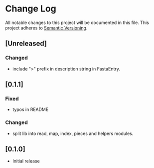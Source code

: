 # Change Log

All notable changes to this project will be documented in this file.
This project adheres to [Semantic Versioning](http://semver.org/).

## [Unreleased]

### Changed

- include ">" prefix in description string in FastaEntry.

## [0.1.1]

### Fixed

- typos in README

### Changed

- split lib into read, map, index, pieces and helpers modules.

## [0.1.0]

- Initial release
